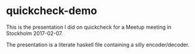 # quickcheck-demo
This is the presentation I did on quickcheck for a Meetup meeting in Stockholm 2017-02-07.

The presentation is a literate haskell file containing a silly encoder/decoder.
